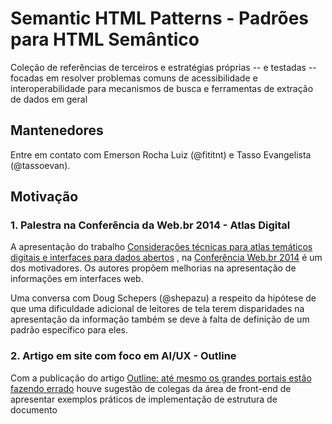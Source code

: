 Semantic HTML Patterns - Padrões para HTML Semântico
===============================================================================
Coleção de referências de terceiros e estratégias próprias -- e testadas -- 
focadas em resolver problemas comuns de acessibilidade e interoperabilidade
para mecanismos de busca e ferramentas de extração de dados em geral

## Mantenedores
Entre em contato com Emerson Rocha Luiz (@fititnt) e Tasso Evangelista 
(@tassoevan).

## Motivação

### 1. Palestra na Conferência da Web.br 2014 - Atlas Digital
A apresentação do trabalho [Considerações técnicas para atlas temáticos digitais e interfaces para dados abertos](http://pt.slideshare.net/alligoweb/webbr2014-atlas-e-interfaces-para-dados-abertos)
, na [Conferência Web.br 2014](http://conferenciaweb.w3c.br/) é um dos 
motivadores. Os autores propõem melhorias na apresentação de informações em 
interfaces web.

Uma conversa com Doug Schepers (@shepazu) a respeito da hipótese de que 
uma dificuldade adicional de leitores de tela terem disparidades na 
apresentação da informação também se deve à falta de definição de um padrão 
específico para eles.


### 2. Artigo em site com foco em AI/UX - Outline
Com a publicação do artigo [Outline: até mesmo os grandes portais estão fazendo errado](http://www.uxdesign.blog.br/arquitetura-de-informacao/html-outline/) 
houve sugestão de colegas da área de front-end de apresentar exemplos 
práticos de implementação de estrutura de documento